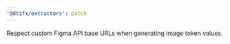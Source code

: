 ```yaml
---
'@dtifx/extractors': patch
---
```


Respect custom Figma API base URLs when generating image token values.

